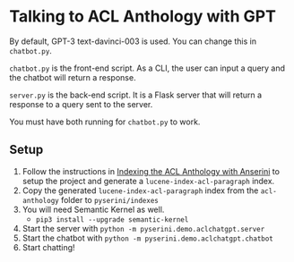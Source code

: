 # Talking to ACL Anthology with GPT

By default, GPT-3 text-davinci-003 is used. You can change this in `chatbot.py`.

`chatbot.py` is the front-end script. As a CLI, the user can input a query and the chatbot will return a response.

`server.py` is the back-end script. It is a Flask server that will return a response to a query sent to the server.

You must have both running for `chatbot.py` to work.

## Setup

1. Follow the instructions in [Indexing the ACL Anthology with Anserini](https://github.com/castorini/pyserini/blob/master/docs/working-with-acl-anthology.md) to setup the project and generate a `lucene-index-acl-paragraph` index.
2. Copy the generated `lucene-index-acl-paragraph` index from the `acl-anthology` folder to `pyserini/indexes`
3. You will need Semantic Kernel as well. 
   - `pip3 install --upgrade semantic-kernel`
4. Start the server with `python -m pyserini.demo.aclchatgpt.server`
5. Start the chatbot with `python -m pyserini.demo.aclchatgpt.chatbot`
6. Start chatting!